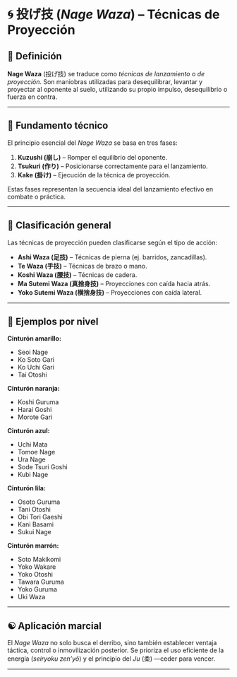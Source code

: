 
# 🌀 投げ技 (*Nage Waza*) – Técnicas de Proyección

## 📖 Definición

**Nage Waza** (投げ技) se traduce como *técnicas de lanzamiento* o *de proyección*. Son maniobras utilizadas para desequilibrar, levantar y proyectar al oponente al suelo, utilizando su propio impulso, desequilibrio o fuerza en contra.

---

## 🧠 Fundamento técnico

El principio esencial del *Nage Waza* se basa en tres fases:

1. **Kuzushi (崩し)** – Romper el equilibrio del oponente.
2. **Tsukuri (作り)** – Posicionarse correctamente para el lanzamiento.
3. **Kake (掛け)** – Ejecución de la técnica de proyección.

Estas fases representan la secuencia ideal del lanzamiento efectivo en combate o práctica.

---

## 📌 Clasificación general

Las técnicas de proyección pueden clasificarse según el tipo de acción:

- **Ashi Waza (足技)** – Técnicas de pierna (ej. barridos, zancadillas).
- **Te Waza (手技)** – Técnicas de brazo o mano.
- **Koshi Waza (腰技)** – Técnicas de cadera.
- **Ma Sutemi Waza (真捨身技)** – Proyecciones con caída hacia atrás.
- **Yoko Sutemi Waza (横捨身技)** – Proyecciones con caída lateral.

---

## 🧾 Ejemplos por nivel

**Cinturón amarillo:**
- Seoi Nage
- Ko Soto Gari
- Ko Uchi Gari
- Tai Otoshi

**Cinturón naranja:**
- Koshi Guruma
- Harai Goshi
- Morote Gari

**Cinturón azul:**
- Uchi Mata
- Tomoe Nage
- Ura Nage
- Sode Tsuri Goshi
- Kubi Nage

**Cinturón lila:**
- Osoto Guruma
- Tani Otoshi
- Obi Tori Gaeshi
- Kani Basami
- Sukui Nage

**Cinturón marrón:**
- Soto Makikomi
- Yoko Wakare
- Yoko Otoshi
- Tawara Guruma
- Yoko Guruma
- Uki Waza

---

## ☯️ Aplicación marcial

El *Nage Waza* no solo busca el derribo, sino también establecer ventaja táctica, control o inmovilización posterior. Se prioriza el uso eficiente de la energía (*seiryoku zen’yō*) y el principio del *Ju* (柔) —ceder para vencer.

---

